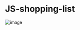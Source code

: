 # JS-shopping-list
![image](https://user-images.githubusercontent.com/88068412/204533450-38333586-f730-4692-9b11-fc1d84a44e5a.png)

